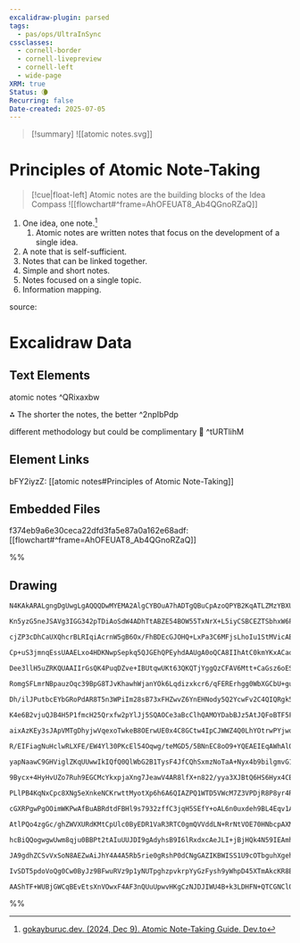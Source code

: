 ```yaml
---
excalidraw-plugin: parsed
tags:
  - pas/ops/UltraInSync
cssclasses:
  - cornell-border
  - cornell-livepreview
  - cornell-left
  - wide-page
XRM: true
Status: 🌘
Recurring: false
Date-created: 2025-07-05
---
```

>[!summary]
>![[atomic notes.svg]]
# Principles of Atomic Note-Taking
>[!cue|float-left] Atomic notes are the building blocks of the Idea Compass 
>![[flowchart#^frame=AhOFEUAT8_Ab4QGnoRZaQ]]
1. One idea, one note.[^25-07-07]
	1.  Atomic notes are written notes that focus on the development of a single idea. 
2. A note that is self-sufficient.
3. Notes that can be linked together.
4. Simple and short notes.
5. Notes focused on a single topic.
6. Information mapping.

<p class="hide">source:</p>

[^25-07-07]: [gokayburuc.dev. (2024, Dec 9). Atomic Note-Taking Guide. Dev.to](https://dev.to/gokayburuc/atomic-note-taking-guide-4fo9)



# Excalidraw Data

## Text Elements
atomic notes ^QRixaxbw

⁂ The shorter the notes, the better ^2npIbPdp

different methodology but could be complimentary 🤔 ^tURTlihM

## Element Links
bFY2iyzZ: [[atomic notes#Principles of Atomic Note-Taking]]

## Embedded Files
f374eb9a6e30ceca22dfd3fa5e87a0a162e68adf: [[flowchart#^frame=AhOFEUAT8_Ab4QGnoRZaQ]]

%%
## Drawing
```compressed-json
N4KAkARALgngDgUwgLgAQQQDwMYEMA2AlgCYBOuA7hADTgQBuCpAzoQPYB2KqATLZMzYBXUtiRoIACyhQ4zZAHoFAc0JRJQgEYA6bGwC2CgF7N6hbEcK4OCtptbErHALRY8RMpWdx8Q1TdIEfARcZgRmBShcZQUebQBGAGZtAAYaOiCEfQQOKGZuAG1wMFAwMogSbggADQA2GABhAHkAFQBZAEkAM1wAMQArKAB9TDaAJXxiTVJ0sshYRCrcUlI2

Kn5yzG5neJSAVg3IGG342pTDiAoSdW4ADhTtABZE54BOW55TxNrX+L5iyCSBCEZTSbhxW6PT4AdhSr2eKUeiJS8QQO0eF2symC3HOAIgzCgqwA1ggGmx8GwZhIAMSo+lIC6aXDYYnKVZCDjEcmU6noInWZhwZY5KCzcpdQj4fAAZVgOIkgg84oERLYpIA6tdJOCLoSSQg5TAFeglZULhzQRxwvk0PELmxhdg1Mc7Sk8XMIOzhHAOsRbagCgBdC5d

cjZP3cDhCaUXQhcrBLRIqiAcrnW5gB6Ox/FhBDEcGJOHQ+LxPa3C6MFjsLhoIu1StMVicABynDE3Hit1etVqiR4tX+nsIzAAIpkoPnuD18GEmcIuQBRYLZXIB4MXIRwYi4ScFu3QvZd94pH6JcsXIgcYlRmP4S9sVlTtAzuf4uBseN5QoAsBFOZlB6AEpL+Ia/v+AHOPcTwvIk7yfH2Px/IcZQQlC8SwvCRZIkiqLoqBAJgZ6+ChFA5L6Poah7gA

Cp+uS3jmnqEssUAAELxo4HDKNwpSepkq5QJGEhQPEyhdAAUgA0oQCA8IIhAtC0kmYKxACao5wG0KqQF0j5CAGDxDp6yi4HA3AHL+ECSpg+a0V+P4AWAzgPCkPAWY5DyPARcwAL4XDkxDsVy8bcWgvHlPxopCegQgIAAitU/QAFrEuJ2lWXpAbOdotSQok8Qnp8iLPKcKFeqZ5lldZtl0WKaAQXM8SpLstw/HstR7DCcHxBiv5gA8ZbQpC7rvPC0J

Dee3llH5uZRKQUAAIIrGsQK4PuqDZve+IBUtqwUKt63QKQTjYggQzCFAV6Mtt+CaGsz6oESsWhoQNnEDKCDKAJWZ3nqc2CcwMqIM6BAMVtfFch0gPA1Y+Bg8UM1lOFFSHSJYlSTJcmfopylqRpWkXAs4joIE2BRFxOIXFsaA7O6Fyuqgzg8HT+JXMQNxoMzQGAsCoJ1aguzcxAWImkL+rqmSFJUlUNJdCktzYO6KbMqy3qctyUt8kdgrCoE9EvdK

RomgSFLmrNBpauzOqc39BpG8TJvKhawhWjanYOk6Lqdizxkcr6/qFERErhgg0WbXGCbU+guCPCmabEBmAbhfM8DE4kAKI+Uebre1exFq1paNtWnDcEWRfNhwbYcB2nP3Hn4153GY4Tg9r4IPO6vLlkorrr+yeQJUEh1I0rSdD0AzDKMExTDMKEp4sEjLHtEC/pnSN9dAqdVJOmBinPKNVHFYyvbgmCaFQq+EZu267g9GFHrUjwda8eyvG/l7xjea

Dh/ilJPutbcEYbGRoPdAR8T5n3WPiIm28sB73xFHZwvZ6YnEHNody5Q2YcwFv2C4QIQRgk5hgyAItiZizVKSHk0taQMlRMrFkbJ45UK1gKDgQoRT63xJKQ28oHZmgLLbCWltsFGVVHbXhVR+FxxdpIRO7t8SOhZF7N0Qs1b+3XEHHSIcw6/XxBxRMi9HgADVpHqzkd/XRTEEB30+N2R+rx8rlxrN7JxrZ2zEzLLlW43ZG56ObsEPc04CBvk9HdTu

K4e6B2vjuQJB4H5P1fmcH25Qrxfw2pYlJj5SQAOCe3aBcClhQAMOYDabBJz5AtJQFoBTF5FMotgUp5SUy6VyDKQgRhibM1DJwKAvRcCUXwAzCs+Td4LSIMoWs6AxC5CYCmKsUBzAEDGSCSZEBKLEGIJTfEehci4HjEwaK0BRISWkrJeSOMVLqU0imKkIJ4wEGqbvQpxSGkcDKeEFMuAhBFLGOEdpxMnp5OIvsgAErzQhAttBuSAcUEBh0eAcF9Jo

aixAzKEy3sJApVMTgDhyjwVqexoTwkeB8OErwUE0x4C8GCtw4IpCJWWZ4Q0LhYOtrwPYjwoV7E6okRI0JH6P0hL1T0+C+bgiag2fEpDcSCMoZrGWtDrqhIYWrLkzDt7kDYbrUUzSpSygkYqU2AjzZCO1LqE1pJ7aSKNaY12mZ5GekUc6WA3tVF+z9Bo0M2j1o/2HJHJYexTHpjdhYxiWdrHrT+G/BxJZbjQlcZMgqwryhVgrlXGuAsuyfCjbcYhF

R/EIFiagNuHclwRLXFE/EW4Yl30PKcEl54Oqwg/teMGD5/5BNnEC8oO9+YQEAEIEqAWhAlQMwSQVJJykEeiOt55TqDToQKgTQhbJ1xyqTU9Ag7h2LrHROpgC7GnhHneoRdy6ZCzO6a0/5nZJWehab0/pUoGa3p7XA5ZEyqjBC6PAz08zFn4HfasopaLtk9L2daUgOiw2QFuf4B5G6B1DpHbu+a+6T2HuYMekdZ7V2Ym+WwX5rAOncEBS2hAYKCH8

yapNaawC9GHViglZKqUUwwIkIQfQ0QlWbG2B1TysF4JfCQhSxmzNoTaA+Nyx4b9bilgmvG1mZq0BPyFqKiFRZEiYgpmQ2VkteQap1hwn95QVaMIXBrfTwlNXsL1sZnSeqrUSEkCyDQgQUzi01EpgWunHOmhtc7PwsiQ3eYUZ7F1KiAvBvtaG8G4aHqvB4LCURDAmzOLQL439qW3HV06WcM454jzRNvpGut3Z779keMmgeBai0lvxGoj1lbQnma7t

9Bycx+4HyHvUZo7Ruh9EGCMcYkxpjaXng7JeawV4AR8lfX+n822/yya3XJBtQ6HS6Hyx4CBNCvFwLUBARYxB4B4DwYgXRiCJB6HsBAcbcApFwKcHgCBcprS6O59wxMGpgHtL+eIc2/XEAMdHWozTvWLaYlEKA+kqiIGClxFM2BVhmRizC9ew5UYAFUxgtCIJIAm0CMX8ixQgk4cbtAOI6nGx+blfiHhE+icTh4XhldaglrsLKvO0qhfses7oeCvE

PLlPB4KqNxCpc8XNg5eXnkeNCKrwttMyotXp6h6A6QIAZPQ1WTD5VWcM7Z3VPDjR8P8yr4RbKFcecNAavzTt8SWiC9FkLjqwsM0FhcBrAd6qaKsuDmLEcgdR2FtCINCdgu+ri+tKlPAoS5sLviVNaXeDngTem4mPZzy7FOL94cNWVtdtLcQVrkSfdFaLffY8XY4JU5bWkyPkA/7ZM7SE19TyJCOC6F0JgopUDZHUGwYgUtlAwCXd81AegYzEAADo

cGXRPgwPgOOimWKPwAfBuABRdtdFBHl9s7932zffC3jqH5SEfY+oAL6n0uxdeh9BL4Eqv1Am/mk9LacR5TEmY0ctjw4l4x5L0H0BkGY81e1AMqhplcNE8mAFl3BwDhJHREcwN9lIMfUMkYNjo4N8Bd8qh98e9cgj8B9T82Bz9NBx9J9Jgb8F978iBH9SB18t88Mfk/kP9i1Vt5trQKMxU7QuU0cSh6MqhNBehVIeBCAYAjAkpWMicMB9Bl0NlcBN

AtlPQo4zgGc/ghZWVXURdKMtCpUlc0ByEDR1VaR3RTC0gmQVVddLN+RrNtVOE70HNbcpAXMRBuMxFTUrYHUs4KEbcTdrV7dPRHdzEXdygnVlEBZklIB45giG8CQI1wRCoE1uBKs093FOw35H4ywCphlPRq1itOxSsTxvFvhc9ygRxxwAkC9W9IAvdPV8Qwky1u4K0y8OC0kIACgChdwXkMNtB9BiAaRqJjpq5CAfBwhUA2AuhUAFo6kSk2xJxnAW

hcBiQQogwgwUwm8qju0BBPt2tAIuUUJDI9gAdyhsB9I6lRxdxcAeJLI+jBjHQk4N59IEAmh7ASAnBxwegYxvwXx2DHIIBTNVViA2hdxsBJAGhrB6BQgW8tiTNLDzNgSoBQSS96IfjC8N4ASrC1cIAaR8wugeAuhbgxt/i4T1Ymg3duBXhuYTMqQgdSAESkTy1+ZSN0SaSmBjD1cu93t947pSBaSySlFwsIiqT7NggOB+kEAjERxCBFCAVSBYpL5f

JA9gdhZCSvVxSoN8AEZwAiJhY4A4A5Rb5rie0gRshP0dCNgGAZIKBWISS1U9cOTbguhXgehxQIBTiVgopJx9A5QjD7TsTFVXT3TbMOgvSbSddzN2TtYtUjNAyRBgyvTehHC/DDUAjIAgzPSsgfSPDsFk03S4yMzvSfDfNHYzYTj8zcgQysgxgZFgjSi8yPSKyvT+TnV3dkl6z4yshegek+lgDKpih2yCyuyr1WDSp+z0zGyshd94CplRQL0xzyzB

IvSDT5pdoVoQg0Cw0ByJz9BFwuRVz9p1yNUTpghzpvkrpYyGzFysh9yWhpD45XTmAkcKR8BqhwR6VtBzx+xH44RvhywMILTHzVhpRVJwRcp0EiUSUURSwEtHhCULSjA2ADAjSU0CBYpwRtAiV2pTw+Ctyrz9BqyzFgtUxzNXT2QSB39OkgIvRjp3pJwUdUAMFqKSA2hB8EBdyFDgh1pmTygyKLM1dkZWIKRDpSBlBmQAAKZmTTXgQuaSisVAB4PY

AAShTF+WUBjGWCqBEvEtsXnVOwxF4AF3nQUuUpwvHKgCzNJDJIWU4B+k3LDHFN+QTCGNClQGRhyA4oem4pOKIHoq8sgDFNNLQD8ogAunPKCrlIQBwrsH6AQDJkBjFM0lYvYplJyTRPKBZAWUYBaEQrhjCkJwXlNEyDJmcQuFOMJAMFvIKtiI2NSuqL9wMA+mCGKpLlRLqpIkJAWmKqypyvhmmnAERisilA+TClmx8iAA
```
%%